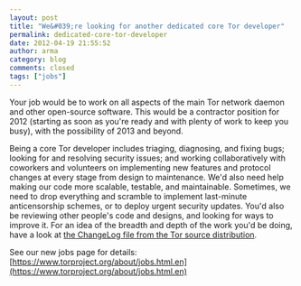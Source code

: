 ```yaml
---
layout: post
title: "We&#039;re looking for another dedicated core Tor developer"
permalink: dedicated-core-tor-developer
date: 2012-04-19 21:55:52
author: arma
category: blog
comments: closed
tags: ["jobs"]
---
```


Your job would be to work on all aspects of the main Tor network daemon and other open-source software. This would be a contractor position for 2012 (starting as soon as you're ready and with plenty of work to keep you busy), with the possibility of 2013 and beyond.

Being a core Tor developer includes triaging, diagnosing, and fixing bugs; looking for and resolving security issues; and working collaboratively with coworkers and volunteers on implementing new features and protocol changes at every stage from design to maintenance. We'd also need help making our code more scalable, testable, and maintainable. Sometimes, we need to drop everything and scramble to implement last-minute anticensorship schemes, or to deploy urgent security updates. You'd also be reviewing other people's code and designs, and looking for ways to improve it. For an idea of the breadth and depth of the work you'd be doing, have a look at [the ChangeLog file from the Tor source distribution](https://gitweb.torproject.org/tor.git/blob/HEAD:/ChangeLog).

See our new jobs page for details: [https://www.torproject.org/about/jobs.html.en](https://www.torproject.org/about/jobs.html.en)
